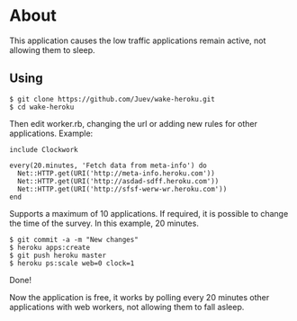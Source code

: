 # About

This application causes the low traffic applications remain active, not allowing them to sleep.

## Using

    $ git clone https://github.com/Juev/wake-heroku.git
    $ cd wake-heroku

Then edit worker.rb, changing the url or adding new rules for other applications. Example:

    include Clockwork

    every(20.minutes, 'Fetch data from meta-info') do
      Net::HTTP.get(URI('http://meta-info.heroku.com'))
      Net::HTTP.get(URI('http://asdad-sdff.heroku.com'))
      Net::HTTP.get(URI('http://sfsf-werw-wr.heroku.com'))
    end    

Supports a maximum of 10 applications. If required, it is possible to change the time of the survey. In this example, 20 minutes.

    $ git commit -a -m "New changes"
    $ heroku apps:create
    $ git push heroku master
    $ heroku ps:scale web=0 clock=1
    
Done!

Now the application is free, it works by polling every 20 minutes other applications with web workers, not allowing them to fall asleep.
